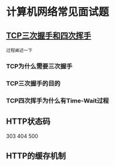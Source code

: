 # 计算机网络常见面试题

## [TCP三次握手和四次挥手](https://blog.csdn.net/qzcsu/article/details/72861891)
    过程阐述一下
### TCP为什么需要三次握手
### TCP三次握手的目的
### TCP四次挥手为什么有Time-Wait过程

## HTTP状态码
   303 404 500

## HTTP的缓存机制
